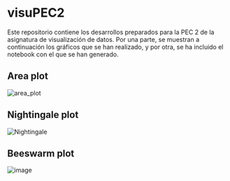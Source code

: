 # visuPEC2
Este repositorio contiene los desarrollos preparados para la PEC 2 de la asignatura de visualización de datos. Por una parte, se muestran a continuación los gráficos que se han realizado, y por otra, se ha incluido el notebook con el que se han generado. 


## Area plot
![area_plot](https://user-images.githubusercontent.com/97030334/235984760-990faf02-ac29-4b23-a189-f855928e6af5.gif)


## Nightingale plot

![Nightingale](https://user-images.githubusercontent.com/97030334/235986982-90ca4e76-bcff-4bfc-ae40-ec0dfeae64df.gif)


## Beeswarm plot

![image](https://user-images.githubusercontent.com/97030334/235988247-72418aa1-6205-42ee-994d-79f641d5f03f.png)
